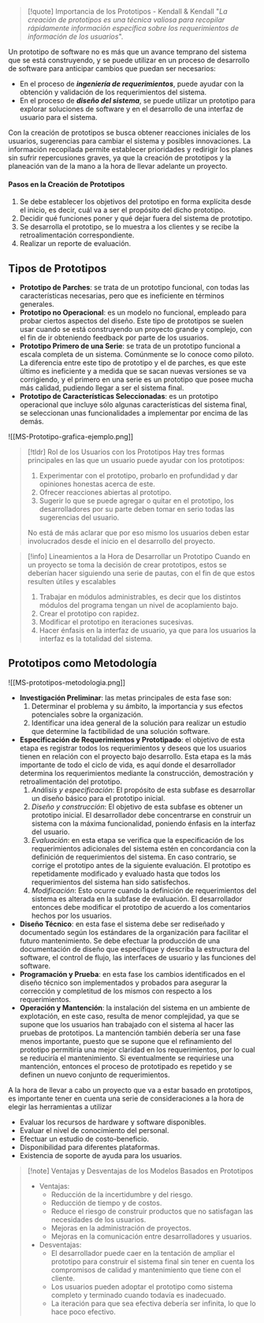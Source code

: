 
>[!quote] Importancia de los Prototipos - Kendall & Kendall
>"*La creación de prototipos es una técnica valiosa para recopilar rápidamente información específica sobre los requerimientos de información de los usuarios*".

Un prototipo de software no es más que un avance temprano del sistema que se está construyendo, y se puede utilizar en un proceso de desarrollo de software para anticipar cambios que puedan ser necesarios:

- En el proceso de ***ingeniería de requerimientos***, puede ayudar con la obtención y validación de los requerimientos del sistema.
- En el proceso de ***diseño del sistema***, se puede utilizar un prototipo para explorar soluciones de software y en el desarrollo de una interfaz de usuario para el sistema.

Con la creación de prototipos se busca obtener reacciones iniciales de los usuarios, sugerencias para cambiar el sistema y posibles innovaciones. La información recopilada permite establecer prioridades y redirigir los planes sin sufrir repercusiones graves, ya que la creación de prototipos y la planeación van de la mano a la hora de llevar adelante un proyecto.

#### Pasos en la Creación de Prototipos

1. Se debe establecer los objetivos del prototipo en forma explícita desde el inicio, es decir, cuál va a ser el propósito del dicho prototipo.
2. Decidir qué funciones poner y qué dejar fuera del sistema de prototipo.
3. Se desarrolla el prototipo, se lo muestra a los clientes y se recibe la retroalimentación correspondiente.
4. Realizar un reporte de evaluación.

## Tipos de Prototipos

- **Prototipo de Parches**: se trata de un prototipo funcional, con todas las características necesarias, pero que es ineficiente en términos generales.
- **Prototipo no Operacional**: es un modelo no funcional, empleado para probar ciertos aspectos del diseño. Este tipo de prototipos se suelen usar cuando se está construyendo un proyecto grande y complejo, con el fin de ir obteniendo feedback por parte de los usuarios.
- **Prototipo Primero de una Serie**: se trata de un prototipo funcional a escala completa de un sistema. Comúnmente se lo conoce como piloto. La diferencia entre este tipo de prototipo y el de parches, es que este último es ineficiente y a medida que se sacan nuevas versiones se va corrigiendo, y el primero en una serie es un prototipo que posee mucha más calidad, pudiendo llegar a ser el sistema final.
- **Prototipo de Características Seleccionadas**: es un prototipo operacional que incluye sólo algunas características del sistema final, se seleccionan unas funcionalidades a implementar por encima de las demás.

![[MS-Prototipo-grafica-ejemplo.png]]

>[!tldr] Rol de los Usuarios con los Prototipos
>Hay tres formas principales en las que un usuario puede ayudar con los prototipos:
>1. Experimentar con el prototipo, probarlo en profundidad y dar opiniones honestas acerca de este.
>2. Ofrecer reacciones abiertas al prototipo.
>3. Sugerir lo que se puede agregar o quitar en el prototipo, los desarrolladores por su parte deben tomar en serio todas las sugerencias del usuario.
>
>No está de más aclarar que por eso mismo los usuarios deben estar involucrados desde el inicio en el desarrollo del proyecto.

>[!info] Lineamientos a la Hora de Desarrollar un Prototipo
>Cuando en un proyecto se toma la decisión de crear prototipos, estos se deberían hacer siguiendo una serie de pautas, con el fin de que estos resulten útiles y escalables
>1. Trabajar en módulos administrables, es decir que los distintos módulos del programa tengan un nivel de acoplamiento bajo.
>2. Crear el prototipo con rapidez.
>3. Modificar el prototipo en iteraciones sucesivas.
>4. Hacer énfasis en la interfaz de usuario, ya que para los usuarios la interfaz es la totalidad del sistema.

## Prototipos como Metodología

![[MS-prototipos-metodologia.png]]

- **Investigación Preliminar**: las metas principales de esta fase son:
	1. Determinar el problema y su ámbito, la importancia y sus efectos potenciales sobre la organización.
	2. Identificar una idea general de la solución para realizar un estudio que determine la factibilidad de una solución software.
- **Especificación de Requerimientos y Prototipado**: el objetivo de esta etapa es registrar todos los requerimientos y deseos que los usuarios tienen en relación con el proyecto bajo desarrollo. Esta etapa es la más importante de todo el ciclo de vida, es aquí donde el desarrollador determina los requerimientos mediante la construcción, demostración y retroalimentación del prototipo.
	1. *Análisis y especificación*: El propósito de esta subfase es desarrollar un diseño básico para el prototipo inicial.
	2. *Diseño y construcción*: El objetivo de esta subfase es obtener un prototipo inicial. El desarrollador debe concentrarse en construir un sistema con la máxima funcionalidad, poniendo énfasis en la interfaz del usuario.
	3. *Evaluación*: en esta etapa se verifica que la especificación de los requerimientos adicionales del sistema estén en concordancia con la definición de requerimientos del sistema. En caso contrario, se corrige el prototipo antes de la siguiente evaluación. El prototipo es repetidamente modificado y evaluado hasta que todos los requerimientos del sistema han sido satisfechos.
	4. *Modificación*: Esto ocurre cuando la definición de requerimientos del sistema es alterada en la subfase de evaluación. El desarrollador entonces debe modificar el prototipo de acuerdo a los comentarios hechos por los usuarios.
- **Diseño Técnico**: en esta fase el sistema debe ser rediseñado y documentado según los estándares de la organización para facilitar el futuro mantenimiento. Se debe efectuar la producción de una documentación de diseño que especifique y describa la estructura del software, el control de flujo, las interfaces de usuario y las funciones del software.
- **Programación y Prueba**: en esta fase los cambios identificados en el diseño técnico son implementados y probados para asegurar la corrección y completitud de los mismos con respecto a los requerimientos.
- **Operación y Mantención**: la instalación del sistema en un ambiente de explotación, en este caso, resulta de menor complejidad, ya que se supone que los usuarios han trabajado con el sistema al hacer las pruebas de prototipos. La mantención también debería ser una fase menos importante, puesto que se supone que el refinamiento del prototipo permitiría una mejor claridad en los requerimientos, por lo cual se reduciría el mantenimiento. Si eventualmente se requiriese una mantención, entonces el proceso de prototipado es repetido y se definen un nuevo conjunto de requerimientos.

A la hora de llevar a cabo un proyecto que va a estar basado en prototipos, es importante tener en cuenta una serie de consideraciones a la hora de elegir las herramientas a utilizar

- Evaluar los recursos de hardware y software disponibles.
- Evaluar el nivel de conocimiento del personal.
- Efectuar un estudio de costo-beneficio.
- Disponibilidad para diferentes plataformas.
- Existencia de soporte de ayuda para los usuarios.

>[!note] Ventajas y Desventajas de los Modelos Basados en Prototipos
>- Ventajas:
>	- Reducción de la incertidumbre y del riesgo.
>	- Reducción de tiempo y de costos.
>	- Reduce el riesgo de construir productos que no satisfagan las necesidades de los usuarios.
>	- Mejoras en la administración de proyectos.
>	- Mejoras en la comunicación entre desarrolladores y usuarios.
>- Desventajas:
>	- El desarrollador puede caer en la tentación de ampliar el prototipo para construir el sistema final sin tener en cuenta los compromisos de calidad y mantenimiento que tiene con el cliente.
>	- Los usuarios pueden adoptar el prototipo como sistema completo y terminado cuando todavía es inadecuado.
>	- La iteración para que sea efectiva debería ser infinita, lo que lo hace poco efectivo.

